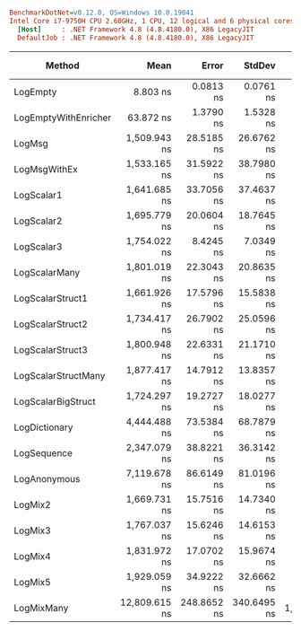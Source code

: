 ``` ini

BenchmarkDotNet=v0.12.0, OS=Windows 10.0.19041
Intel Core i7-9750H CPU 2.60GHz, 1 CPU, 12 logical and 6 physical cores
  [Host]     : .NET Framework 4.8 (4.8.4180.0), X86 LegacyJIT
  DefaultJob : .NET Framework 4.8 (4.8.4180.0), X86 LegacyJIT


```
|               Method |          Mean |       Error |      StdDev |    Ratio | RatioSD |  Gen 0 | Gen 1 | Gen 2 | Allocated |
|--------------------- |--------------:|------------:|------------:|---------:|--------:|-------:|------:|------:|----------:|
|             LogEmpty |      8.803 ns |   0.0813 ns |   0.0761 ns |     1.00 |    0.00 |      - |     - |     - |         - |
| LogEmptyWithEnricher |     63.872 ns |   1.3790 ns |   1.5328 ns |     7.29 |    0.17 | 0.0052 |     - |     - |      28 B |
|               LogMsg |  1,509.943 ns |  28.5185 ns |  26.6762 ns |   171.53 |    3.34 | 0.0153 |     - |     - |      84 B |
|         LogMsgWithEx |  1,533.165 ns |  31.5922 ns |  38.7980 ns |   174.36 |    5.70 | 0.0153 |     - |     - |      84 B |
|           LogScalar1 |  1,641.685 ns |  33.7056 ns |  37.4637 ns |   186.57 |    4.79 | 0.0401 |     - |     - |     216 B |
|           LogScalar2 |  1,695.779 ns |  20.0604 ns |  18.7645 ns |   192.64 |    2.36 | 0.0458 |     - |     - |     240 B |
|           LogScalar3 |  1,754.022 ns |   8.4245 ns |   7.0349 ns |   199.21 |    1.85 | 0.0496 |     - |     - |     264 B |
|        LogScalarMany |  1,801.019 ns |  22.3043 ns |  20.8635 ns |   204.60 |    3.36 | 0.0687 |     - |     - |     369 B |
|     LogScalarStruct1 |  1,661.926 ns |  17.5796 ns |  15.5838 ns |   188.84 |    2.62 | 0.0420 |     - |     - |     228 B |
|     LogScalarStruct2 |  1,734.417 ns |  26.7902 ns |  25.0596 ns |   197.03 |    3.33 | 0.0496 |     - |     - |     264 B |
|     LogScalarStruct3 |  1,800.948 ns |  22.6331 ns |  21.1710 ns |   204.59 |    2.91 | 0.0572 |     - |     - |     300 B |
|  LogScalarStructMany |  1,877.417 ns |  14.7912 ns |  13.8357 ns |   213.28 |    2.61 | 0.0782 |     - |     - |     417 B |
|   LogScalarBigStruct |  1,724.297 ns |  19.2727 ns |  18.0277 ns |   195.88 |    3.08 | 0.0515 |     - |     - |     272 B |
|        LogDictionary |  4,444.488 ns |  73.5384 ns |  68.7879 ns |   504.85 |    5.50 | 0.2441 |     - |     - |    1294 B |
|          LogSequence |  2,347.079 ns |  38.8221 ns |  36.3142 ns |   266.65 |    5.99 | 0.0839 |     - |     - |     453 B |
|         LogAnonymous |  7,119.678 ns |  86.6149 ns |  81.0196 ns |   808.78 |   10.74 | 0.3586 |     - |     - |    1915 B |
|              LogMix2 |  1,669.731 ns |  15.7516 ns |  14.7340 ns |   189.68 |    2.36 | 0.0477 |     - |     - |     252 B |
|              LogMix3 |  1,767.037 ns |  15.6246 ns |  14.6153 ns |   200.73 |    2.28 | 0.0553 |     - |     - |     292 B |
|              LogMix4 |  1,831.972 ns |  17.0702 ns |  15.9674 ns |   208.11 |    2.76 | 0.0801 |     - |     - |     421 B |
|              LogMix5 |  1,929.059 ns |  34.9222 ns |  32.6662 ns |   219.13 |    3.41 | 0.0839 |     - |     - |     457 B |
|           LogMixMany | 12,809.615 ns | 248.8652 ns | 340.6495 ns | 1,438.85 |   34.15 | 0.7019 |     - |     - |    3702 B |
